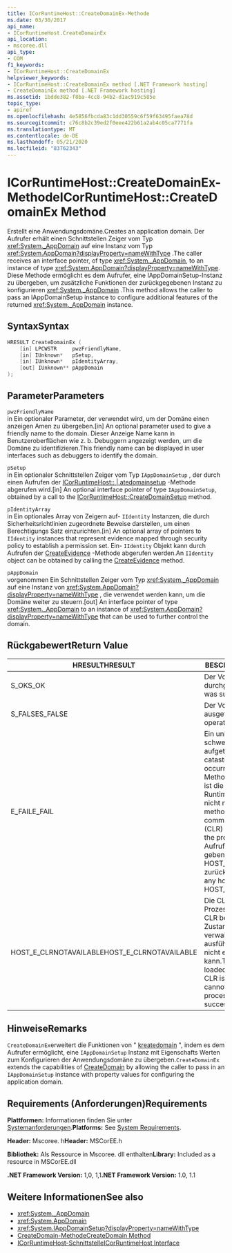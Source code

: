 ```yaml
---
title: ICorRuntimeHost::CreateDomainEx-Methode
ms.date: 03/30/2017
api_name:
- ICorRuntimeHost.CreateDomainEx
api_location:
- mscoree.dll
api_type:
- COM
f1_keywords:
- ICorRuntimeHost::CreateDomainEx
helpviewer_keywords:
- ICorRuntimeHost::CreateDomainEx method [.NET Framework hosting]
- CreateDomainEx method [.NET Framework hosting]
ms.assetid: 1bdde382-f8ba-4cc8-94b2-d1ac919c585e
topic_type:
- apiref
ms.openlocfilehash: 4e5856fbcda83c1dd30559c6f59f63495faea78d
ms.sourcegitcommit: c76c8b2c39ed2f0eee422b61a2ab4c05ca7771fa
ms.translationtype: MT
ms.contentlocale: de-DE
ms.lasthandoff: 05/21/2020
ms.locfileid: "83762343"
---
```

# <a name="icorruntimehostcreatedomainex-method"></a><span data-ttu-id="33d1e-102">ICorRuntimeHost::CreateDomainEx-Methode</span><span class="sxs-lookup"><span data-stu-id="33d1e-102">ICorRuntimeHost::CreateDomainEx Method</span></span>
<span data-ttu-id="33d1e-103">Erstellt eine Anwendungsdomäne.</span><span class="sxs-lookup"><span data-stu-id="33d1e-103">Creates an application domain.</span></span> <span data-ttu-id="33d1e-104">Der Aufrufer erhält einen Schnittstellen Zeiger vom Typ <xref:System._AppDomain> auf eine Instanz vom Typ <xref:System.AppDomain?displayProperty=nameWithType> .</span><span class="sxs-lookup"><span data-stu-id="33d1e-104">The caller receives an interface pointer, of type <xref:System._AppDomain>, to an instance of type <xref:System.AppDomain?displayProperty=nameWithType>.</span></span> <span data-ttu-id="33d1e-105">Diese Methode ermöglicht es dem Aufrufer, eine IAppDomainSetup-Instanz zu übergeben, um zusätzliche Funktionen der zurückgegebenen Instanz zu konfigurieren <xref:System._AppDomain> .</span><span class="sxs-lookup"><span data-stu-id="33d1e-105">This method allows the caller to pass an IAppDomainSetup instance to configure additional features of the returned <xref:System._AppDomain> instance.</span></span>  
  
## <a name="syntax"></a><span data-ttu-id="33d1e-106">Syntax</span><span class="sxs-lookup"><span data-stu-id="33d1e-106">Syntax</span></span>  
  
```cpp  
HRESULT CreateDomainEx (  
    [in] LPCWSTR     pwzFriendlyName,  
    [in] IUnknown*   pSetup,  
    [in] IUnknown*   pIdentityArray,  
    [out] IUnknown** pAppDomain  
);  
```  
  
## <a name="parameters"></a><span data-ttu-id="33d1e-107">Parameter</span><span class="sxs-lookup"><span data-stu-id="33d1e-107">Parameters</span></span>  
 `pwzFriendlyName`  
 <span data-ttu-id="33d1e-108">in Ein optionaler Parameter, der verwendet wird, um der Domäne einen anzeigen Amen zu übergeben.</span><span class="sxs-lookup"><span data-stu-id="33d1e-108">[in] An optional parameter used to give a friendly name to the domain.</span></span> <span data-ttu-id="33d1e-109">Dieser Anzeige Name kann in Benutzeroberflächen wie z. b. Debuggern angezeigt werden, um die Domäne zu identifizieren.</span><span class="sxs-lookup"><span data-stu-id="33d1e-109">This friendly name can be displayed in user interfaces such as debuggers to identify the domain.</span></span>  
  
 `pSetup`  
 <span data-ttu-id="33d1e-110">in Ein optionaler Schnittstellen Zeiger vom Typ `IAppDomainSetup` , der durch einen Aufrufen der [ICorRuntimeHost:: | atedomainsetup](icorruntimehost-createdomainsetup-method.md) -Methode abgerufen wird.</span><span class="sxs-lookup"><span data-stu-id="33d1e-110">[in] An optional interface pointer of type `IAppDomainSetup`, obtained by a call to the [ICorRuntimeHost::CreateDomainSetup](icorruntimehost-createdomainsetup-method.md) method.</span></span>  
  
 `pIdentityArray`  
 <span data-ttu-id="33d1e-111">in Ein optionales Array von Zeigern auf- `IIdentity` Instanzen, die durch Sicherheitsrichtlinien zugeordnete Beweise darstellen, um einen Berechtigungs Satz einzurichten.</span><span class="sxs-lookup"><span data-stu-id="33d1e-111">[in] An optional array of pointers to `IIdentity` instances that represent evidence mapped through security policy to establish a permission set.</span></span> <span data-ttu-id="33d1e-112">Ein- `IIdentity` Objekt kann durch Aufrufen der [CreateEvidence](icorruntimehost-createevidence-method.md) -Methode abgerufen werden.</span><span class="sxs-lookup"><span data-stu-id="33d1e-112">An `IIdentity` object can be obtained by calling the [CreateEvidence](icorruntimehost-createevidence-method.md) method.</span></span>  
  
 `pAppDomain`  
 <span data-ttu-id="33d1e-113">vorgenommen Ein Schnittstellen Zeiger vom Typ <xref:System._AppDomain> auf eine Instanz von <xref:System.AppDomain?displayProperty=nameWithType> , die verwendet werden kann, um die Domäne weiter zu steuern.</span><span class="sxs-lookup"><span data-stu-id="33d1e-113">[out] An interface pointer of type <xref:System._AppDomain> to an instance of <xref:System.AppDomain?displayProperty=nameWithType> that can be used to further control the domain.</span></span>  
  
## <a name="return-value"></a><span data-ttu-id="33d1e-114">Rückgabewert</span><span class="sxs-lookup"><span data-stu-id="33d1e-114">Return Value</span></span>  
  
|<span data-ttu-id="33d1e-115">HRESULT</span><span class="sxs-lookup"><span data-stu-id="33d1e-115">HRESULT</span></span>|<span data-ttu-id="33d1e-116">BESCHREIBUNG</span><span class="sxs-lookup"><span data-stu-id="33d1e-116">Description</span></span>|  
|-------------|-----------------|  
|<span data-ttu-id="33d1e-117">S_OK</span><span class="sxs-lookup"><span data-stu-id="33d1e-117">S_OK</span></span>|<span data-ttu-id="33d1e-118">Der Vorgang wurde durchgeführt.</span><span class="sxs-lookup"><span data-stu-id="33d1e-118">The operation was successful.</span></span>|  
|<span data-ttu-id="33d1e-119">S_FALSE</span><span class="sxs-lookup"><span data-stu-id="33d1e-119">S_FALSE</span></span>|<span data-ttu-id="33d1e-120">Der Vorgang konnte nicht ausgeführt werden.</span><span class="sxs-lookup"><span data-stu-id="33d1e-120">The operation failed to complete.</span></span>|  
|<span data-ttu-id="33d1e-121">E_FAIL</span><span class="sxs-lookup"><span data-stu-id="33d1e-121">E_FAIL</span></span>|<span data-ttu-id="33d1e-122">Ein unbekannter, schwerwiegender Fehler ist aufgetreten.</span><span class="sxs-lookup"><span data-stu-id="33d1e-122">An unknown, catastrophic failure occurred.</span></span> <span data-ttu-id="33d1e-123">Wenn eine Methode E_FAIL zurückgibt, ist die Common Language Runtime (CLR) im Prozess nicht mehr verwendbar.</span><span class="sxs-lookup"><span data-stu-id="33d1e-123">If a method returns E_FAIL, the common language runtime (CLR) is no longer usable in the process.</span></span> <span data-ttu-id="33d1e-124">Nachfolgende Aufrufe von Hosting-APIs geben HOST_E_CLRNOTAVAILABLE zurück.</span><span class="sxs-lookup"><span data-stu-id="33d1e-124">Subsequent calls to any hosting APIs return HOST_E_CLRNOTAVAILABLE.</span></span>|  
|<span data-ttu-id="33d1e-125">HOST_E_CLRNOTAVAILABLE</span><span class="sxs-lookup"><span data-stu-id="33d1e-125">HOST_E_CLRNOTAVAILABLE</span></span>|<span data-ttu-id="33d1e-126">Die CLR wurde nicht in einen Prozess geladen, oder die CLR befindet sich in einem Zustand, in dem Sie verwalteten Code nicht ausführen oder den-Befehl nicht erfolgreich verarbeiten kann.</span><span class="sxs-lookup"><span data-stu-id="33d1e-126">The CLR has not been loaded into a process, or the CLR is in a state in which it cannot run managed code or process the call successfully.</span></span>|  
  
## <a name="remarks"></a><span data-ttu-id="33d1e-127">Hinweise</span><span class="sxs-lookup"><span data-stu-id="33d1e-127">Remarks</span></span>  
 <span data-ttu-id="33d1e-128">`CreateDomainEx`erweitert die Funktionen von " [kreatedomain](icorruntimehost-createdomain-method.md) ", indem es dem Aufrufer ermöglicht, eine `IAppDomainSetup` Instanz mit Eigenschafts Werten zum Konfigurieren der Anwendungsdomäne zu übergeben.</span><span class="sxs-lookup"><span data-stu-id="33d1e-128">`CreateDomainEx` extends the capabilities of [CreateDomain](icorruntimehost-createdomain-method.md) by allowing the caller to pass in an `IAppDomainSetup` instance with property values for configuring the application domain.</span></span>  
  
## <a name="requirements"></a><span data-ttu-id="33d1e-129">Requirements (Anforderungen)</span><span class="sxs-lookup"><span data-stu-id="33d1e-129">Requirements</span></span>  
 <span data-ttu-id="33d1e-130">**Plattformen:** Informationen finden Sie unter [Systemanforderungen](../../get-started/system-requirements.md).</span><span class="sxs-lookup"><span data-stu-id="33d1e-130">**Platforms:** See [System Requirements](../../get-started/system-requirements.md).</span></span>  
  
 <span data-ttu-id="33d1e-131">**Header:** Mscoree. h</span><span class="sxs-lookup"><span data-stu-id="33d1e-131">**Header:** MSCorEE.h</span></span>  
  
 <span data-ttu-id="33d1e-132">**Bibliothek:** Als Ressource in Mscoree. dll enthalten</span><span class="sxs-lookup"><span data-stu-id="33d1e-132">**Library:** Included as a resource in MSCorEE.dll</span></span>  
  
 <span data-ttu-id="33d1e-133">**.NET Framework Version:** 1,0, 1,1</span><span class="sxs-lookup"><span data-stu-id="33d1e-133">**.NET Framework Version:** 1.0, 1.1</span></span>  
  
## <a name="see-also"></a><span data-ttu-id="33d1e-134">Weitere Informationen</span><span class="sxs-lookup"><span data-stu-id="33d1e-134">See also</span></span>

- <xref:System._AppDomain>
- <xref:System.AppDomain>
- <xref:System.IAppDomainSetup?displayProperty=nameWithType>
- [<span data-ttu-id="33d1e-135">CreateDomain-Methode</span><span class="sxs-lookup"><span data-stu-id="33d1e-135">CreateDomain Method</span></span>](icorruntimehost-createdomain-method.md)
- [<span data-ttu-id="33d1e-136">ICorRuntimeHost-Schnittstelle</span><span class="sxs-lookup"><span data-stu-id="33d1e-136">ICorRuntimeHost Interface</span></span>](icorruntimehost-interface.md)
